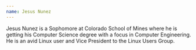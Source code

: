 ```yaml
---
name: Jesus Nunez
---
```

Jesus Nunez is a Sophomore at Colorado School of Mines where he is getting his Computer Science degree with a focus in Computer Engineering. He is an avid Linux user and Vice President to the Linux Users Group.
